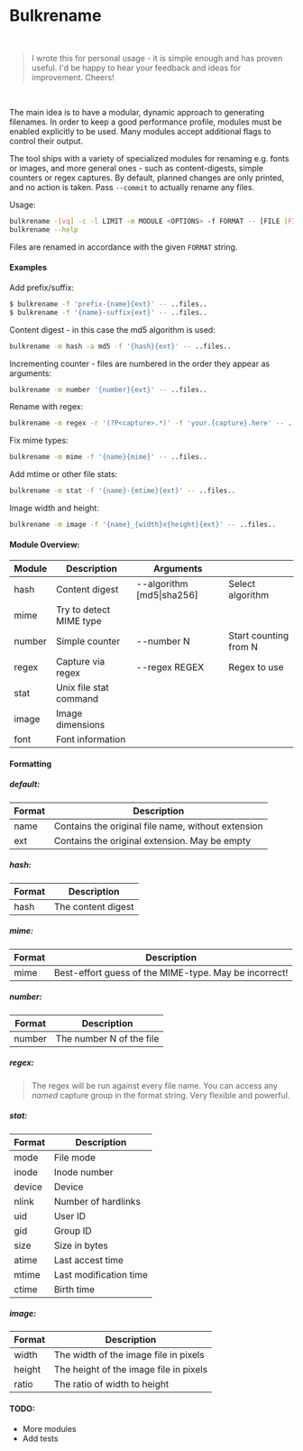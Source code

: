 # Bulkrename

&nbsp;
> I wrote this for personal usage - it is simple enough and has proven useful. I'd be happy to hear your feedback and ideas for improvement. Cheers!

&nbsp;

The main idea is to have a modular, dynamic approach to generating filenames. In order to keep a good performance profile, modules must be enabled explicitly to be used. Many modules accept additional flags to control their output.

The tool ships with a variety of specialized modules for renaming e.g. fonts or images, and more general ones - such as content-digests, simple counters or regex captures. By default, planned changes are only printed, and no action is taken. Pass ``--commit`` to actually rename any files.

Usage:
```sh
bulkrename -[vq] -c -l LIMIT -m MODULE <OPTIONS> -f FORMAT -- [FILE [FILE..]]
bulkrename --help
```

Files are renamed in accordance with the given ``FORMAT`` string.



#### Examples

Add prefix/suffix:
```sh
$ bulkrename -f 'prefix-{name}{ext}' -- ..files..
$ bulkrename -f '{name}-suffix{ext}' -- ..files..
```
Content digest - in this case the md5 algorithm is used:
```sh
bulkrename -m hash -a md5 -f '{hash}{ext}' -- ..files..
```

Incrementing counter - files are numbered in the order they appear as arguments:
```sh
bulkrename -m number '{number}{ext}' -- ..files..
```

Rename with regex:
```sh
bulkrename -m regex -r '(?P<capture>.*)' -f 'your.{capture}.here' -- ..files..
```

Fix mime types:
```sh
bulkrename -m mime -f '{name}{mime}' -- ..files..
```

Add mtime or other file stats:
```sh
bulkrename -m stat -f '{name}-{mtime}{ext}' -- ..files..
```

Image width and height:
```sh
bulkrename -m image -f '{name}_{width}x{height}{ext}' -- ..files..
```

#### Module Overview:
Module | Description | Arguments | &nbsp;
--- | --- | --- | ---
hash | Content digest |  --algorithm [md5\|sha256]   | Select algorithm
mime | Try to detect MIME type | |
number | Simple counter | --number N  | Start counting from N
regex  | Capture via regex | --regex REGEX  | Regex to use
stat | Unix file stat command | |
image | Image dimensions | |
font | Font information | |

#### Formatting

##### default:

Format | Description
--- | ---
name | Contains the original file name, without extension
ext  | Contains the original extension. May be empty

##### hash:

Format | Description
--- | ---
hash | The content digest

##### mime:

Format | Description
--- | ---
mime | Best-effort guess of the MIME-type. May be incorrect!

##### number:

Format | Description
--- | ---
number | The number N of the file

##### regex:

> The regex will be run against every file name. You can access any *named* capture group in the format string. Very flexible and powerful.

##### stat:

Format | Description
--- | ---
mode | File mode
inode | Inode number
device | Device
nlink | Number of hardlinks
uid | User ID
gid | Group ID
size | Size in bytes
atime | Last accest time
mtime | Last modification time
ctime | Birth time

##### image:

Format | Description
--- | ---
width | The width of the image file in pixels
height | The height of the image file in pixels
ratio | The ratio of width to height

#### TODO:
* More modules
* Add tests